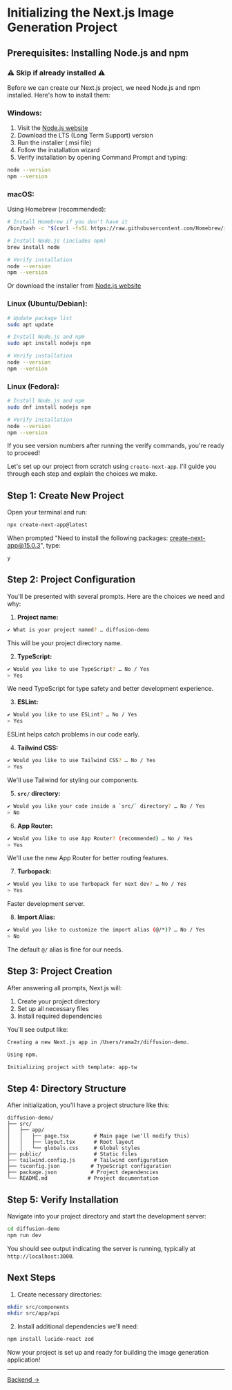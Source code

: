 # Initializing the Next.js Image Generation Project

## Prerequisites: Installing Node.js and npm

### ⚠️ Skip if already installed ⚠️

Before we can create our Next.js project, we need Node.js and npm installed. Here's how to install them:

### Windows:

1. Visit the [Node.js website](https://nodejs.org)
2. Download the LTS (Long Term Support) version
3. Run the installer (.msi file)
4. Follow the installation wizard
5. Verify installation by opening Command Prompt and typing:

```bash
node --version
npm --version
```

### macOS:

Using Homebrew (recommended):

```bash
# Install Homebrew if you don't have it
/bin/bash -c "$(curl -fsSL https://raw.githubusercontent.com/Homebrew/install/HEAD/install.sh)"

# Install Node.js (includes npm)
brew install node

# Verify installation
node --version
npm --version
```

Or download the installer from [Node.js website](https://nodejs.org)

### Linux (Ubuntu/Debian):

```bash
# Update package list
sudo apt update

# Install Node.js and npm
sudo apt install nodejs npm

# Verify installation
node --version
npm --version
```

### Linux (Fedora):

```bash
# Install Node.js and npm
sudo dnf install nodejs npm

# Verify installation
node --version
npm --version
```

If you see version numbers after running the verify commands, you're ready to proceed!

Let's set up our project from scratch using `create-next-app`. I'll guide you through each step and explain the choices we make.

## Step 1: Create New Project

Open your terminal and run:

```bash
npx create-next-app@latest
```

When prompted "Need to install the following packages: create-next-app@15.0.3", type:

```bash
y
```

## Step 2: Project Configuration

You'll be presented with several prompts. Here are the choices we need and why:

1. **Project name:**

```bash
✔ What is your project named? … diffusion-demo
```

This will be your project directory name.

2. **TypeScript:**

```bash
✔ Would you like to use TypeScript? … No / Yes
> Yes
```

We need TypeScript for type safety and better development experience.

3. **ESLint:**

```bash
✔ Would you like to use ESLint? … No / Yes
> Yes
```

ESLint helps catch problems in our code early.

4. **Tailwind CSS:**

```bash
✔ Would you like to use Tailwind CSS? … No / Yes
> Yes
```

We'll use Tailwind for styling our components.

5. **`src/` directory:**

```bash
✔ Would you like your code inside a `src/` directory? … No / Yes
> No
```

6. **App Router:**

```bash
✔ Would you like to use App Router? (recommended) … No / Yes
> Yes
```

We'll use the new App Router for better routing features.

7. **Turbopack:**

```bash
✔ Would you like to use Turbopack for next dev? … No / Yes
> Yes
```

Faster development server.

8. **Import Alias:**

```bash
✔ Would you like to customize the import alias (@/*)? … No / Yes
> No
```

The default `@/` alias is fine for our needs.

## Step 3: Project Creation

After answering all prompts, Next.js will:

1. Create your project directory
2. Set up all necessary files
3. Install required dependencies

You'll see output like:

```bash
Creating a new Next.js app in /Users/rama2r/diffusion-demo.

Using npm.

Initializing project with template: app-tw
```

## Step 4: Directory Structure

After initialization, you'll have a project structure like this:

```
diffusion-demo/
├── src/
│   ├── app/
│   │   ├── page.tsx        # Main page (we'll modify this)
│   │   ├── layout.tsx      # Root layout
│   │   └── globals.css     # Global styles
├── public/                 # Static files
├── tailwind.config.js      # Tailwind configuration
├── tsconfig.json          # TypeScript configuration
├── package.json           # Project dependencies
└── README.md             # Project documentation
```

## Step 5: Verify Installation

Navigate into your project directory and start the development server:

```bash
cd diffusion-demo
npm run dev
```

You should see output indicating the server is running, typically at `http://localhost:3000`.

## Next Steps

1. Create necessary directories:

```bash
mkdir src/components
mkdir src/app/api
```

2. Install additional dependencies we'll need:

```bash
npm install lucide-react zod
```

Now your project is set up and ready for building the image generation application!

---
[Backend →](./backend.md)